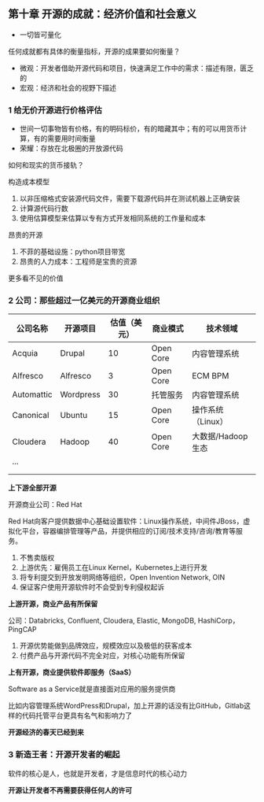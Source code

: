 ## 第十章 开源的成就：经济价值和社会意义

- 一切皆可量化



任何成就都有具体的衡量指标，开源的成果要如何衡量？

- 微观：开发者借助开源代码和项目，快速满足工作中的需求：描述有限，匮乏的
- 宏观：经济和社会的视野下描述



### 1 给无价开源进行价格评估

- 世间一切事物皆有价格，有的明码标价，有的暗藏其中；有的可以用货币计算，有的需要用时间衡量
- 荣耀：存放在北极圈的开放源代码



如何和现实的货币接轨？



构造成本模型

1. 以非压缩格式安装源代码文件，需要下载源代码并在测试机器上正确安装
2. 计算源代码行数
3. 使用估算模型来估算以专有方式开发相同系统的工作量和成本



昂贵的开源

1. 不菲的基础设施：python项目带宽
2. 昂贵的人力成本：工程师是宝贵的资源

更多看不见的价值



### 2 公司：那些超过一亿美元的开源商业组织

| 公司名称   | 开源项目  | 估值（美元） | 商业模式  | 技术领域          |
| ---------- | --------- | ------------ | --------- | ----------------- |
| Acquia     | Drupal    | 10           | Open Core | 内容管理系统      |
| Alfresco   | Alfresco  | 3            | Open Core | ECM BPM           |
| Automattic | Wordpress | 30           | 托管服务  | 内容管理系统      |
| Canonical  | Ubuntu    | 15           | Open Core | 操作系统（Linux） |
| Cloudera   | Hadoop    | 40           | Open Core | 大数据/Hadoop生态 |
| ...        |           |              |           |                   |
|            |           |              |           |                   |
|            |           |              |           |                   |



**上下游全部开源**

开源商业公司：Red Hat

Red Hat向客户提供数据中心基础设置软件：Linux操作系统，中间件JBoss，虚拟化平台，容器编排管理等产品，并提供相应的订阅/技术支持/咨询/教育等服务。

1. 不售卖版权
2. 上游优先：雇佣员工在Linux Kernel，Kubernetes上进行开发
3. 将专利提交到开放发明网络等组织，Open Invention Network, OIN
4. 保证客户使用开源软件时不会受到专利侵权起诉



**上游开源，商业产品有所保留**

公司：Databricks, Confluent, Cloudera, Elastic, MongoDB, HashiCorp，PingCAP

1. 开源优势能做到品牌效应，规模效应以及极低的获客成本
2. 付费产品与开源代码不完全对应，对核心功能有所保留



**上有开源，商业提供软件即服务（SaaS）**

Software as a Service就是直接面对应用的服务提供商

比如内容管理系统WordPress和Drupal，加上开源的话没有比GitHub，Gitlab这样的代码托管平台更具有名气和影响力了



**开源经济的春天已经到来**

### 3 新造王者：开源开发者的崛起

软件的核心是人，也就是开发者，才是信息时代的核心动力

**开源让开发者不再需要获得任何人的许可**







